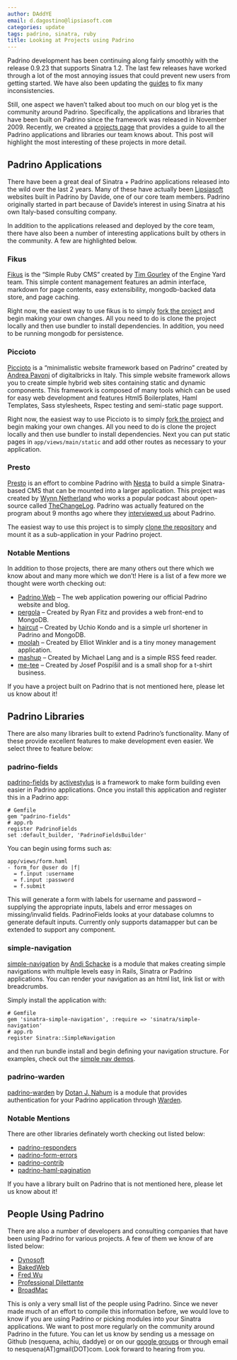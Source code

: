 ```yaml
---
author: DAddYE
email: d.dagostino@lipsiasoft.com
categories: update
tags: padrino, sinatra, ruby
title: Looking at Projects using Padrino
---
```


Padrino development has been continuing along fairly smoothly with the release 0.9.23 that supports Sinatra 1.2. The last few releases have worked through a lot of the most annoying issues that could prevent new users from getting started. We have also been updating the [guides](http://www.padrinorb.com/guides) to fix many inconsistencies.

Still, one aspect we haven’t talked about too much on our blog yet is the community around Padrino. Specifically, the applications and libraries that have been built on Padrino since the framework was released in November 2009. Recently, we created a [projects page](https://github.com/padrino/padrino-framework/wiki/Projects-using-Padrino) that provides a guide to all the Padrino applications and libraries our team knows about. This post will highlight the most interesting of these projects in more detail.

<break>

## Padrino Applications

There have been a great deal of Sinatra + Padrino applications released into the wild over the last 2 years. Many of these have actually been [Lipsiasoft](http://www.lipsiasoft.com/portfolio) websites built in Padrino by Davide, one of our core team members. Padrino originally started in part because of Davide’s interest in using Sinatra at his own Italy-based consulting company.

In addition to the applications released and deployed by the core team, there have also been a number of interesting applications built by others in the community. A few are highlighted below.

### Fikus

[Fikus](https://github.com/bratta/fikus) is the “Simple Ruby CMS” created by [Tim Gourley](https://github.com/bratta) of the Engine Yard team. This simple content management features an admin interface, markdown for page contents, easy extensibility, mongodb-backed data store, and page caching.

Right now, the easiest way to use fikus is to simply [fork the project](https://github.com/bratta/fikus) and begin making your own changes. All you need to do is clone the project locally and then use bundler to install dependencies. In addition, you need to be running mongodb for persistence.

### Piccioto

[Piccioto](https://github.com/apeacox/picciotto) is a “minimalistic website framework based on Padrino” created by [Andrea Pavoni](https://github.com/apeacox) of digitalbricks in Italy. This simple website framework allows you to create simple hybrid web sites containing static and dynamic components. This framework is composed of many tools which can be used for easy web development and features Html5 Boilerplates, Haml Templates, Sass stylesheets, Rspec testing and semi-static page support.

Right now, the easiest way to use Piccioto is to simply [fork the project](https://github.com/apeacox/picciotto) and begin making your own changes. All you need to do is clone the project locally and then use bundler to install dependencies. Next you can put static pages in `app/views/main/static` and add other routes as necessary to your application.

### Presto

[Presto](https://github.com/pengwynn/presto) is an effort to combine Padrino with [Nesta](http://github.com/gma/nesta) to build a simple Sinatra-based CMS that can be mounted into a larger application. This project was created by [Wynn Netherland](https://github.com/pengwynn) who works a popular podcast about open-source called [TheChangeLog](http://thechangelog.com/). Padrino was actually featured on the program about 9 months ago where they [interviewed us](http://thechangelog.com/post/708173099/episode-0-2-7-padrino-ruby-web-framework) about Padrino.

The easiest way to use this project is to simply [clone the repository](https://github.com/pengwynn/presto) and mount it as a sub-application in your Padrino project.

### Notable Mentions

In addition to those projects, there are many others out there which we know about and many more which we don’t! Here is a list of a few more we thought were worth checking out:

-   [Padrino Web](https://github.com/padrino/padrino-web) – The web application powering our official Padrino website and blog.
-   [pergola](https://github.com/ryanfitz/pergola) – Created by Ryan Fitz and provides a web front-end to MongoDB.
-   [haircut](https://github.com/udzura/haircut) – Created by Uchio Kondo and is a simple url shortener in Padrino and MongoDB.
-   [moolah](https://github.com/mcmire/moolah) – Created by Elliot Winkler and is a tiny money management application.
-   [mashup](https://github.com/mwlang/mashup) – Created by Michael Lang and is a simple RSS feed reader.
-   [me-tee](https://github.com/pepe/me-tee) – Created by Josef Pospíšil and is a small shop for a t-shirt business.

If you have a project built on Padrino that is not mentioned here, please let us know about it!

## Padrino Libraries

There are also many libraries built to extend Padrino’s functionality. Many of these provide excellent features to make development even easier. We select three to feature below:

### padrino-fields

[padrino-fields](https://github.com/activestylus/padrino-fields) by [activestylus](https://github.com/activestylus) is a framework to make form building even easier in Padrino applications. Once you install this application and register this in a Padrino app:

    # Gemfile
    gem "padrino-fields"
    # app.rb
    register PadrinoFields
    set :default_builder, 'PadrinoFieldsBuilder'

You can begin using forms such as:

    app/views/form.haml
    - form_for @user do |f|
      = f.input :username
      = f.input :password
      = f.submit

This will generate a form with labels for username and password – supplying the appropriate inputs, labels and error messages on missing/invalid fields. PadrinoFields looks at your database columns to generate default inputs. Currently only supports datamapper but can be extended to support any component.

### simple-navigation

[simple-navigation](https://github.com/andi/sinatra-simple-navigation) by [Andi Schacke](https://github.com/andi) is a module that makes creating simple navigations with multiple levels easy in Rails, Sinatra or Padrino applications. You can render your navigation as an html list, link list or with breadcrumbs.

Simply install the application with:

    # Gemfile
    gem 'sinatra-simple-navigation', :require => 'sinatra/simple-navigation'
    # app.rb
    register Sinatra::SimpleNavigation

and then run bundle install and begin defining your navigation structure. For examples, check out the [simple nav demos](http://github.com/andi/simple-navigation-demo).

### padrino-warden

[padrino-warden](https://github.com/jondot/padrino-warden) by [Dotan J. Nahum](https://github.com/jondot) is a module that provides authentication for your Padrino application through [Warden](https://github.com/hassox/warden).

### Notable Mentions

There are other libraries definately worth checking out listed below:

-   [padrino-responders](https://github.com/nu7hatch/padrino-responders)
-   [padrino-form-errors](https://github.com/nu7hatch/padrino-form-errors)
-   [padrino-contrib](https://github.com/padrino/padrino-contrib)
-   [padrino-haml-pagination](https://github.com/sumskyi/padrino-haml-pagination)

If you have a library built on Padrino that is not mentioned here, please let us know about it!

## People Using Padrino

There are also a number of developers and consulting companies that have been using Padrino for various projects. A few of them we know of are listed below:

-   [Dynosoft](http://www.dynosoft.com)
-   [BakedWeb](http://bakedweb.net/portfolio/web-development)
-   [Fred Wu](http://fredwu.me/post/759061247/wuit-com-now-runs-on-padrino)
-   [Professional Dilettante](http://professionaldilettante.com/padrino/2010.06.20)
-   [BroadMac](http://broadmac.net/)

This is only a very small list of the people using Padrino. Since we never made much of an effort to compile this information before, we would love to know if you are using Padrino or picking modules into your Sinatra applications. We want to post more regularly on the community around Padrino in the future. You can let us know by sending us a message on Github (nesquena, achiu, daddye) or on our [google groups](http://groups.google.com/group/padrino) or through email to nesquena(AT)gmail(DOT)com. Look forward to hearing from you.
